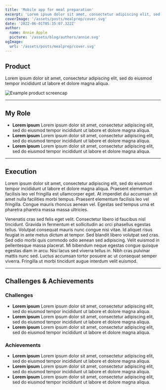 ```yaml
---
title: 'Mobile app for meal preparation'
excerpt: 'Lorem ipsum dolor sit amet, consectetur adipiscing elit, sed do eiusmod tempor incididunt ut labore et dolore magna aliqua.'
coverImage: '/assets/posts/mealprep/cover.svg'
date: '2022-06-01T05:35:07.322Z'
author:
  name: Annie Apple
  picture: '/assets/blog/authors/annie.svg'
ogImage:
  url: '/assets/posts/mealprep/cover.svg'
---
```


## Product
Lorem ipsum dolor sit amet, consectetur adipiscing elit, sed do eiusmod tempor incididunt ut labore et dolore magna aliqua.

![Example product screencap](/assets/posts/mealprep/example.svg)

---
 
## My Role
* **Lorem ipsum** Lorem ipsum dolor sit amet, consectetur adipiscing elit, sed do eiusmod tempor incididunt ut labore et dolore magna aliqua.
* **Lorem ipsum** Lorem ipsum dolor sit amet, consectetur adipiscing elit, sed do eiusmod tempor incididunt ut labore et dolore magna aliqua.
* **Lorem ipsum** Lorem ipsum dolor sit amet, consectetur adipiscing elit, sed do eiusmod tempor incididunt ut labore et dolore magna aliqua. 

---

## Execution
Lorem ipsum dolor sit amet, consectetur adipiscing elit, sed do eiusmod tempor incididunt ut labore et dolore magna aliqua. Praesent elementum facilisis leo vel fringilla est ullamcorper eget. At imperdiet dui accumsan sit amet nulla facilities morbi tempus. Praesent elementum facilisis leo vel fringilla. Congue mauris rhoncus aenean vel. Egestas sed tempus urna et pharetra pharetra massa massa ultricies.

Venenatis cras sed felis eget velit. Consectetur libero id faucibus nisl tincidunt. Gravida in fermentum et sollicitudin ac orci phasellus egestas tellus. Volutpat consequat mauris nunc congue nisi vitae. Id aliquet risus feugiat in ante metus dictum at tempor. Sed blandit libero volutpat sed cras. Sed odio morbi quis commodo odio aenean sed adipiscing. Velit euismod in pellentesque massa placerat. Mi bibendum neque egestas congue quisque egestas diam in arcu. Nisi lacus sed viverra tellus in. Nibh cras pulvinar mattis nunc sed. Luctus accumsan tortor posuere ac ut consequat semper viverra. Fringilla ut morbi tincidunt augue interdum velit euismod.

---

## Challenges & Achievements

### Challenges
* **Lorem ipsum** Lorem ipsum dolor sit amet, consectetur adipiscing elit, sed do eiusmod tempor incididunt ut labore et dolore magna aliqua.
* **Lorem ipsum** Lorem ipsum dolor sit amet, consectetur adipiscing elit, sed do eiusmod tempor incididunt ut labore et dolore magna aliqua.
* **Lorem ipsum** Lorem ipsum dolor sit amet, consectetur adipiscing elit, sed do eiusmod tempor incididunt ut labore et dolore magna aliqua. 

### Achievements
* **Lorem ipsum** Lorem ipsum dolor sit amet, consectetur adipiscing elit, sed do eiusmod tempor incididunt ut labore et dolore magna aliqua.
* **Lorem ipsum** Lorem ipsum dolor sit amet, consectetur adipiscing elit, sed do eiusmod tempor incididunt ut labore et dolore magna aliqua.
* **Lorem ipsum** Lorem ipsum dolor sit amet, consectetur adipiscing elit, sed do eiusmod tempor incididunt ut labore et dolore magna aliqua. 
